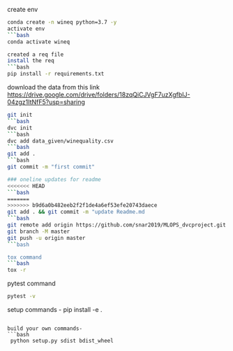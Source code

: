 
create env

```bash
conda create -n wineq python=3.7 -y
activate env
```bash
conda activate wineq

created a req file
install the req
```bash
pip install -r requirements.txt
```
download the data from this link
https://drive.google.com/drive/folders/18zqQiCJVgF7uzXgfbIJ-04zgz1ItNfF5?usp=sharing
```bash
git init
```bash
dvc init
```bash
dvc add data_given/winequality.csv
```bash
git add .
```bash
git commit -m "first commit"

### oneline updates for readme
<<<<<<< HEAD
```bash
=======
>>>>>>> b9d6a0b482eeb2f2f1de4a6ef53efe20743daece
git add . && git commit -m "update Readme.md
```bash
git remote add origin https://github.com/snar2019/MLOPS_dvcproject.git
git branch -M master
git push -u origin master
```bash

tox command 
```bash
tox -r 
```
pytest command
```bash
pytest -v
```

setup commands -
pip install -e .
```

build your own commands-
```bash
 python setup.py sdist bdist_wheel
```

